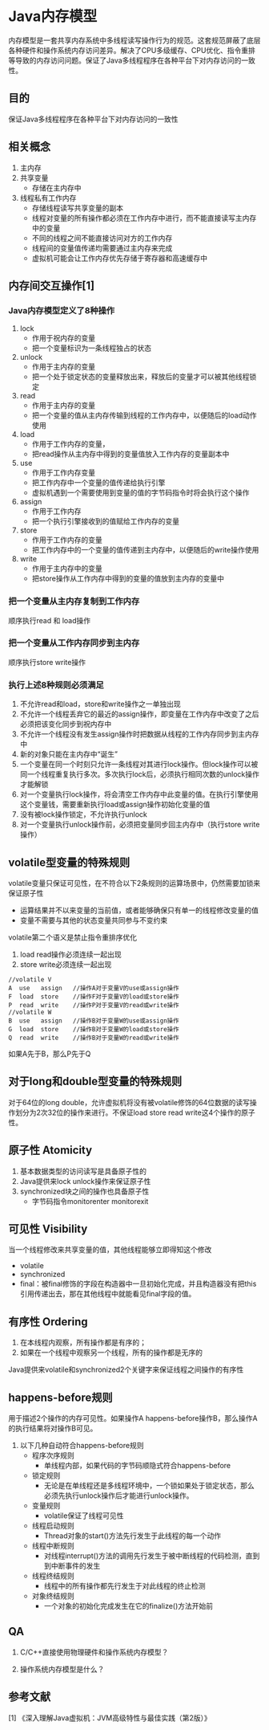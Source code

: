# Java内存模型
内存模型是一套共享内存系统中多线程读写操作行为的规范。这套规范屏蔽了底层各种硬件和操作系统内存访问差异。解决了CPU多级缓存、CPU优化、指令重排等导致的内存访问问题。保证了Java多线程程序在各种平台下对内存访问的一致性。

## 目的
保证Java多线程程序在各种平台下对内存访问的一致性

## 相关概念
1. 主内存
2. 共享变量
   - 存储在主内存中
3. 线程私有工作内存
   - 存储线程读写共享变量的副本
   - 线程对变量的所有操作都必须在工作内存中进行，而不能直接读写主内存中的变量
   - 不同的线程之间不能直接访问对方的工作内存
   - 线程间的变量值传递均需要通过主内存来完成
   - 虚拟机可能会让工作内存优先存储于寄存器和高速缓存中

## 内存间交互操作[1]
### Java内存模型定义了8种操作
1. lock
    - 作用于祝内存的变量
    - 把一个变量标识为一条线程独占的状态
2. unlock
    - 作用于主内存的变量
    - 把一个处于锁定状态的变量释放出来，释放后的变量才可以被其他线程锁定
3. read
    - 作用于主内存的变量
    - 把一个变量的值从主内存传输到线程的工作内存中，以便随后的load动作使用
4. load
    - 作用于工作内存的变量，
    - 把read操作从主内存中得到的变量值放入工作内存的变量副本中
5. use
    - 作用于工作内存变量
    - 把工作内存中一个变量的值传递给执行引擎
    - 虚拟机遇到一个需要使用到变量的值的字节码指令时将会执行这个操作
6. assign
    - 作用于工作内存
    - 把一个执行引擎接收到的值赋给工作内存的变量
7. store
    - 作用于工作内存的变量
    - 把工作内存中的一个变量的值传递到主内存中，以便随后的write操作使用
8. write
    - 作用于主内存中的变量
    - 把store操作从工作内存中得到的变量的值放到主内存的变量中
### 把一个变量从主内存复制到工作内存
顺序执行read 和 load操作
### 把一个变量从工作内存同步到主内存
顺序执行store write操作

### 执行上述8种规则必须满足
1. 不允许read和load，store和write操作之一单独出现
2. 不允许一个线程丢弃它的最近的assign操作，即变量在工作内存中改变了之后必须把该变化同步到祝内存中
3. 不允许一个线程没有发生assign操作时把数据从线程的工作内存同步到主内存中
4. 新的对象只能在主内存中“诞生”
5. 一个变量在同一个时刻只允许一条线程对其进行lock操作。但lock操作可以被同一个线程重复执行多次。多次执行lock后，必须执行相同次数的unlock操作才能解锁
6. 对一个变量执行lock操作，将会清空工作内存中此变量的值。在执行引擎使用这个变量钱，需要重新执行load或assign操作初始化变量的值
7. 没有被lock操作锁定，不允许执行unlock
8. 对一个变量执行unlock操作前，必须把变量同步回主内存中（执行store write操作）

## volatile型变量的特殊规则
volatile变量只保证可见性，在不符合以下2条规则的运算场景中，仍然需要加锁来保证原子性
- 运算结果并不以来变量的当前值，或者能够确保只有单一的线程修改变量的值
- 变量不需要与其他的状态变量共同参与不变约束

volatile第二个语义是禁止指令重排序优化

1. load read操作必须连续一起出现
2. store write必须连续一起出现
```
//volatile V
A  use   assign   //操作A对于变量V的use或assign操作
F  load  store    //操作F对于变量V的load或store操作
P  read  write    //操作P对于变量V的read或write操作
//volatile W
B  use   assign   //操作B对于变量W的use或assign操作
G  load  store    //操作B对于变量W的load或store操作
Q  read  write    //操作B对于变量W的read或write操作
```
如果A先于B，那么P先于Q


## 对于long和double型变量的特殊规则
对于64位的long double，允许虚拟机将没有被volatile修饰的64位数据的读写操作划分为2次32位的操作来进行。不保证load store read write这4个操作的原子性。


## 原子性 Atomicity
1. 基本数据类型的访问读写是具备原子性的
2. Java提供来lock unlock操作来保证原子性
3. synchronized块之间的操作也具备原子性
   - 字节码指令monitorenter monitorexit


## 可见性 Visibility
当一个线程修改来共享变量的值，其他线程能够立即得知这个修改

- volatile
- synchronized
- final：被final修饰的字段在构造器中一旦初始化完成，并且构造器没有把this引用传递出去，那在其他线程中就能看见final字段的值。

## 有序性 Ordering
1. 在本线程内观察，所有操作都是有序的；
2. 如果在一个线程中观察另一个线程，所有的操作都是无序的

Java提供来volatile和synchronized2个关键字来保证线程之间操作的有序性


## happens-before规则
用于描述2个操作的内存可见性。如果操作A happens-before操作B，那么操作A的执行结果将对操作B可见。

1. 以下几种自动符合happens-before规则
   - 程序次序规则
     - 单线程内部，如果代码的字节码顺隐式符合happens-before
   - 锁定规则
     - 无论是在单线程还是多线程环境中，一个锁如果处于锁定状态，那么必须先执行unlock操作后才能进行unlock操作。
   - 变量规则
     - volatile保证了线程可见性
   - 线程启动规则
     - Thread对象的start()方法先行发生于此线程的每一个动作
   - 线程中断规则
     - 对线程interrupt()方法的调用先行发生于被中断线程的代码检测，直到到中断事件的发生
   - 线程终结规则
     - 线程中的所有操作都先行发生于对此线程的终止检测
   - 对象终结规则
     - 一个对象的初始化完成发生在它的finalize()方法开始前




## QA
1. C/C++直接使用物理硬件和操作系统内存模型？

2. 操作系统内存模型是什么？


## 参考文献
[1] 《深入理解Java虚拟机：JVM高级特性与最佳实践（第2版）》